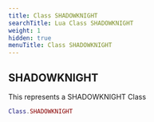 ```yaml
---
title: Class SHADOWKNIGHT
searchTitle: Lua Class SHADOWKNIGHT
weight: 1
hidden: true
menuTitle: Class SHADOWKNIGHT
---
```

## SHADOWKNIGHT

This represents a SHADOWKNIGHT Class
```lua
Class.SHADOWKNIGHT
```